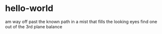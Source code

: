 # hello-world
am way off past the known path in a mist that fills the looking eyes find one out of the 3rd plane balance 
